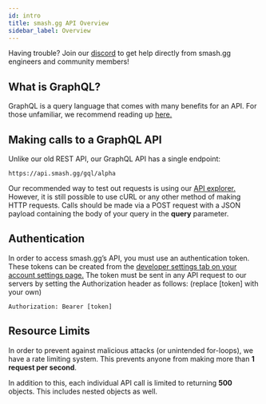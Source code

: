 ```yaml
---
id: intro
title: smash.gg API Overview
sidebar_label: Overview
---
```


Having trouble? Join our [discord](https://discord.gg/pTSwKj) to get help directly from smash.gg engineers and community members!

## What is GraphQL?

GraphQL is a query language that comes with many benefits for an API. For those unfamiliar, we recommend reading up [here.](https://graphql.org/)

## Making calls to a GraphQL API

Unlike our old REST API, our GraphQL API has a single endpoint:

```
https://api.smash.gg/gql/alpha
```

Our recommended way to test out requests is using our [API explorer.](https://smash.gg/developer/explorer) However, it is still possible to use cURL or any other method of making HTTP requests. Calls should be made via a POST request with a JSON payload containing the body of your query in the **query** parameter.

## Authentication

In order to access smash.gg’s API, you must use an authentication token. These tokens can be created from the [developer settings tab on your account settings page.](https://smash.gg/admin/profile/developer) The token must be sent in any API request to our servers by setting the Authorization header as follows: (replace \[token\] with your own)

```
Authorization: Bearer [token]
```

## Resource Limits

In order to prevent against malicious attacks (or unintended for-loops), we have a rate limiting system. This prevents anyone from making more than **1 request per second**.

In addition to this, each individual API call is limited to returning **500** objects. This includes nested objects as well.
